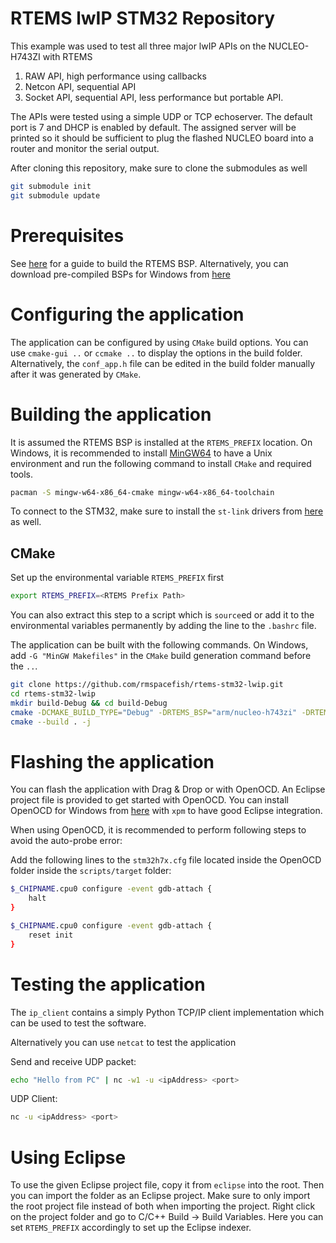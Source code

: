 RTEMS lwIP STM32 Repository
======

This example was used to test all three major lwIP APIs on the NUCLEO-H743ZI with RTEMS
 
 1. RAW API, high performance using callbacks
 2. Netcon API, sequential API
 3. Socket API, sequential API, less performance but portable API.
 
The APIs were tested using a simple UDP or TCP echoserver. The default port is 7 and DHCP is
enabled by default. The assigned server will be printed so it should be sufficient to plug
the flashed NUCLEO board into a router and monitor the serial output.

After cloning this repository, make sure to clone the submodules as well

```sh
git submodule init
git submodule update
```

# Prerequisites

See [here](https://github.com/rmspacefish/rtems-tools) for a guide to build the RTEMS BSP.
Alternatively, you can download pre-compiled BSPs for Windows from
[here](https://drive.google.com/drive/u/0/folders/15pO3FCUwceghrnYjmNlgC6K1Z8D_6iu2)

# Configuring the application

The application can be configured by using `CMake` build options. You can use `cmake-gui ..` 
or `ccmake ..` to display the options in the build folder. Alternatively, the `conf_app.h` file
can be edited in the build folder manually after it was generated by `CMake`.

# Building the application

It is assumed the RTEMS BSP is installed at the `RTEMS_PREFIX` location. On Windows, it
is recommended to install [MinGW64](https://www.msys2.org/) to have a Unix environment and run the
following command to install `CMake` and required tools.

```sh
pacman -S mingw-w64-x86_64-cmake mingw-w64-x86_64-toolchain
```

To connect to the STM32, make sure to install the `st-link` drivers 
from [here](https://github.com/stlink-org/stlink) as well.

## CMake

Set up the environmental variable `RTEMS_PREFIX` first

```sh
export RTEMS_PREFIX=<RTEMS Prefix Path>
```

You can also extract this step to a script which is `source`ed or add it to the environmental 
variables permanently by adding the line to the `.bashrc` file.

The application can be built with the following commands. On Windows, add `-G "MinGW Makefiles"` 
in the `CMake` build generation command before the `..`.

```sh
git clone https://github.com/rmspacefish/rtems-stm32-lwip.git
cd rtems-stm32-lwip
mkdir build-Debug && cd build-Debug
cmake -DCMAKE_BUILD_TYPE="Debug" -DRTEMS_BSP="arm/nucleo-h743zi" -DRTEMS_PREFIX=$RTEMS_PREFIX ..
cmake --build . -j
```

# Flashing the application

You can flash the application with Drag & Drop or with OpenOCD. An Eclipse project file is provided
to get started with OpenOCD. You can install OpenOCD for Windows from [here](https://xpack.github.io/openocd/)
with `xpm` to have good Eclipse integration.

When using OpenOCD, it is recommended to perform following steps to avoid the auto-probe error:

Add the following lines to the `stm32h7x.cfg` file located inside the OpenOCD folder inside 
the `scripts/target` folder:

```sh
$_CHIPNAME.cpu0 configure -event gdb-attach {
    halt
}

$_CHIPNAME.cpu0 configure -event gdb-attach {
    reset init
}
```
   
# Testing the application

The `ip_client` contains a simply Python TCP/IP client implementation which can be
used to test the software.

Alternatively you can use `netcat` to test the application

Send and receive UDP packet:

```sh
echo "Hello from PC" | nc -w1 -u <ipAddress> <port>
```

UDP Client:

```sh
nc -u <ipAddress> <port>
```


# Using Eclipse

To use the given Eclipse project file, copy it from `eclipse` into the root. Then you can 
import the folder as an Eclipse project. Make sure to only import the root project file instead 
of both when importing the project. Right click on the project folder and go to C/C++ Build 
&rarr; Build Variables. Here you can set `RTEMS_PREFIX` accordingly to set up the Eclipse indexer.

